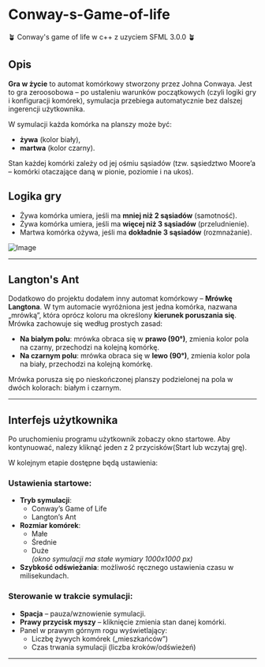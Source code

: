 # Conway-s-Game-of-life

:potted_plant: Conway's game of life w c++ z uzyciem SFML 3.0.0 :potted_plant:

## Opis

**Gra w życie** to automat komórkowy stworzony przez Johna Conwaya. Jest to gra zeroosobowa – po ustaleniu warunków początkowych (czyli logiki gry i konfiguracji komórek), symulacja przebiega automatycznie bez dalszej ingerencji użytkownika.

W symulacji każda komórka na planszy może być:
- **żywa** (kolor biały),
- **martwa** (kolor czarny).

Stan każdej komórki zależy od jej ośmiu sąsiadów (tzw. sąsiedztwo Moore’a – komórki otaczające daną w pionie, poziomie i na ukos).

## Logika gry

- Żywa komórka umiera, jeśli ma **mniej niż 2 sąsiadów** (samotność).
- Żywa komórka umiera, jeśli ma **więcej niż 3 sąsiadów** (przeludnienie).
- Martwa komórka ożywa, jeśli ma **dokładnie 3 sąsiadów** (rozmnażanie).

![Image](https://github.com/user-attachments/assets/da2b2889-cc1c-4da6-987a-dd0b5ef2f67a)

---

## Langton's Ant

Dodatkowo do projektu dodałem inny automat komórkowy – **Mrówkę Langtona**. W tym automacie wyróżniona jest jedna komórka, nazwana „mrówką”, która oprócz koloru ma określony **kierunek poruszania się**. Mrówka zachowuje się według prostych zasad:

- **Na białym polu**: mrówka obraca się w **prawo (90°)**, zmienia kolor pola na czarny, przechodzi na kolejną komórkę.
- **Na czarnym polu**: mrówka obraca się w **lewo (90°)**, zmienia kolor pola na biały, przechodzi na kolejną komórkę.

Mrówka porusza się po nieskończonej planszy podzielonej na pola w dwóch kolorach: białym i czarnym.

---

## Interfejs użytkownika

Po uruchomieniu programu użytkownik zobaczy okno startowe. Aby kontynuować, nalezy kliknąć jeden z 2 przycisków(Start lub wczytaj grę).

W kolejnym etapie dostępne będą ustawienia:

### Ustawienia startowe:
- **Tryb symulacji**:
  - Conway’s Game of Life
  - Langton’s Ant
- **Rozmiar komórek**:
  - Małe
  - Średnie
  - Duże  
  *(okno symulacji ma stałe wymiary 1000x1000 px)*
- **Szybkość odświeżania**: możliwość ręcznego ustawienia czasu w milisekundach.

### Sterowanie w trakcie symulacji:
- **Spacja** – pauza/wznowienie symulacji.
- **Prawy przycisk myszy** – kliknięcie zmienia stan danej komórki.
- Panel w prawym górnym rogu wyświetlający:
  - Liczbę żywych komórek („mieszkańców”)
  - Czas trwania symulacji (liczba kroków/odświeżeń)

---